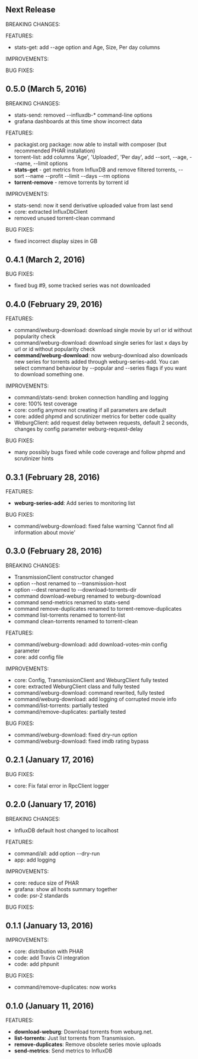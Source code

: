 ## Next Release

BREAKING CHANGES:

FEATURES:
  * stats-get: add --age option and Age, Size, Per day columns

IMPROVEMENTS:

BUG FIXES:

## 0.5.0 (March 5, 2016)

BREAKING CHANGES:
  * stats-send: removed --influxdb-* command-line options
  * grafana dashboards at this time show incorrect data

FEATURES:
  * packagist.org package: now able to install with composer (but recommended PHAR installation)
  * torrent-list: add columns 'Age', 'Uploaded', 'Per day', add --sort, --age, --name, --limit options
  * **stats-get** - get metrics from InfluxDB and remove filtered torrents, --sort --name --profit --limit --days --rm options 
  * **torrent-remove** - remove torrents by torrent id

IMPROVEMENTS:
  * stats-send: now it send derivative uploaded value from last send
  * core: extracted InfluxDbClient
  * removed unused torrent-clean command

BUG FIXES:
  * fixed incorrect display sizes in GB

## 0.4.1 (March 2, 2016)

BUG FIXES:
  * fixed bug #9, some tracked series was not downloaded

## 0.4.0 (February 29, 2016)

FEATURES:
  * command/weburg-download: download single movie by url or id without popularity check
  * command/weburg-download: download single series for last x days by url or id without popularity check
  * **command/weburg-download**: now weburg-download also downloads new series for torrents added through weburg-series-add.
    You can select command behaviour by --popular and --series flags if you want to download something one.

IMPROVEMENTS:
  * command/stats-send: broken connection handling and logging
  * core: 100% test coverage
  * core: config anymore not creating if all parameters are default
  * core: added phpmd and scrutinizer metrics for better code quality
  * WeburgClient: add request delay between requests, default 2 seconds, changes by config parameter weburg-request-delay

BUG FIXES:
  * many possibly bugs fixed while code coverage and follow phpmd and scrutinizer hints

## 0.3.1 (February 28, 2016)

FEATURES:
  * **weburg-series-add**: Add series to monitoring list

BUG FIXES:
  * command/weburg-download: fixed false warning 'Cannot find all information about movie'

## 0.3.0 (February 28, 2016)

BREAKING CHANGES:

  * TransmissionClient constructor changed
  * option --host renamed to --transmission-host
  * option --dest renamed to --download-torrents-dir
  * command download-weburg renamed to weburg-download
  * command send-metrics renamed to stats-send
  * command remove-duplicates renamed to torrent-remove-duplicates
  * command list-torrents renamed to torrent-list
  * command clean-torrents renamed to torrent-clean

FEATURES:
  * command/weburg-download: add download-votes-min config parameter
  * core: add config file

IMPROVEMENTS:
  * core: Config, TransmissionClient and WeburgClient fully tested
  * core: extracted WeburgClient class and fully tested
  * command/weburg-download: command rewrited, fully tested
  * command/weburg-download: add logging of corrupted movie info
  * command/list-torrents: partially tested
  * command/remove-duplicates: partially tested

BUG FIXES:
  * command/weburg-download: fixed dry-run option
  * command/weburg-download: fixed imdb rating bypass

## 0.2.1 (January 17, 2016)

BUG FIXES:
  * core: Fix fatal error in RpcClient logger

## 0.2.0 (January 17, 2016)

BREAKING CHANGES:

  * InfluxDB default host changed to localhost

FEATURES:

  * command/all: add option --dry-run
  * app: add logging
  
IMPROVEMENTS:

  * core: reduce size of PHAR
  * grafana: show all hosts summary together
  * code: psr-2 standards 

BUG FIXES:

## 0.1.1 (January 13, 2016)

IMPROVEMENTS:

  * core: distribution with PHAR
  * code: add Travis CI integration
  * code: add phpunit

BUG FIXES:

  * command/remove-duplicates: now works

## 0.1.0 (January 11, 2016)

FEATURES:

  * **download-weburg**: Download torrents from weburg.net.
  * **list-torrents**: Just list torrents from Transmission.
  * **remove-duplicates**: Remove obsolete series movie uploads
  * **send-metrics**: Send metrics to InfluxDB
